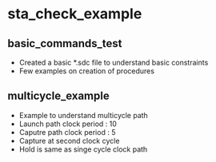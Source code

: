# sta_check_example
## basic_commands_test
*   Created a basic *.sdc file to understand basic constraints
*   Few examples on creation of procedures
## multicycle_example
*  Example to understand multicycle path
  *  Launch path clock period : 10
  *  Caputre path clock period : 5
*  Capture at second clock cycle
*  Hold is same as singe cycle clock path
